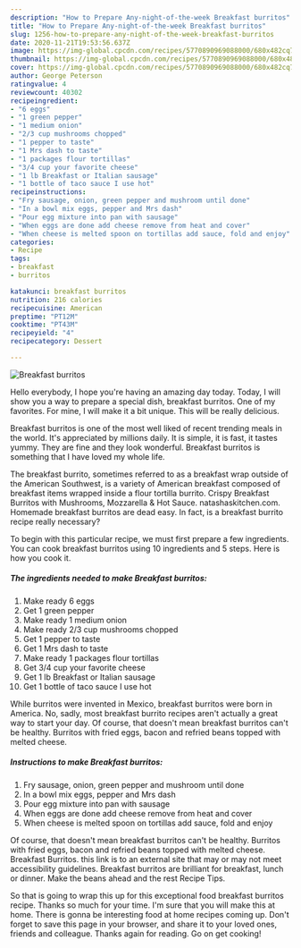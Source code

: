 ```yaml
---
description: "How to Prepare Any-night-of-the-week Breakfast burritos"
title: "How to Prepare Any-night-of-the-week Breakfast burritos"
slug: 1256-how-to-prepare-any-night-of-the-week-breakfast-burritos
date: 2020-11-21T19:53:56.637Z
image: https://img-global.cpcdn.com/recipes/5770890969088000/680x482cq70/breakfast-burritos-recipe-main-photo.jpg
thumbnail: https://img-global.cpcdn.com/recipes/5770890969088000/680x482cq70/breakfast-burritos-recipe-main-photo.jpg
cover: https://img-global.cpcdn.com/recipes/5770890969088000/680x482cq70/breakfast-burritos-recipe-main-photo.jpg
author: George Peterson
ratingvalue: 4
reviewcount: 40302
recipeingredient:
- "6 eggs"
- "1 green pepper"
- "1 medium onion"
- "2/3 cup mushrooms chopped"
- "1 pepper to taste"
- "1 Mrs dash to taste"
- "1 packages flour tortillas"
- "3/4 cup your favorite cheese"
- "1 lb Breakfast or Italian sausage"
- "1 bottle of taco sauce I use hot"
recipeinstructions:
- "Fry sausage, onion, green pepper and mushroom until done"
- "In a bowl mix eggs, pepper and Mrs dash"
- "Pour egg mixture into pan with sausage"
- "When eggs are done add cheese remove from heat and cover"
- "When cheese is melted spoon on tortillas add sauce, fold and enjoy"
categories:
- Recipe
tags:
- breakfast
- burritos

katakunci: breakfast burritos 
nutrition: 216 calories
recipecuisine: American
preptime: "PT12M"
cooktime: "PT43M"
recipeyield: "4"
recipecategory: Dessert

---
```



![Breakfast burritos](https://img-global.cpcdn.com/recipes/5770890969088000/680x482cq70/breakfast-burritos-recipe-main-photo.jpg)

Hello everybody, I hope you're having an amazing day today. Today, I will show you a way to prepare a special dish, breakfast burritos. One of my favorites. For mine, I will make it a bit unique. This will be really delicious.

Breakfast burritos is one of the most well liked of recent trending meals in the world. It's appreciated by millions daily. It is simple, it is fast, it tastes yummy. They are fine and they look wonderful. Breakfast burritos is something that I have loved my whole life.

The breakfast burrito, sometimes referred to as a breakfast wrap outside of the American Southwest, is a variety of American breakfast composed of breakfast items wrapped inside a flour tortilla burrito. Crispy Breakfast Burritos with Mushrooms, Mozzarella &amp; Hot Sauce. natashaskitchen.com. Homemade breakfast burritos are dead easy. In fact, is a breakfast burrito recipe really necessary?


To begin with this particular recipe, we must first prepare a few ingredients. You can cook breakfast burritos using 10 ingredients and 5 steps. Here is how you cook it.

<!--inarticleads1-->

##### The ingredients needed to make Breakfast burritos:

1. Make ready 6 eggs
1. Get 1 green pepper
1. Make ready 1 medium onion
1. Make ready 2/3 cup mushrooms chopped
1. Get 1 pepper to taste
1. Get 1 Mrs dash to taste
1. Make ready 1 packages flour tortillas
1. Get 3/4 cup your favorite cheese
1. Get 1 lb Breakfast or Italian sausage
1. Get 1 bottle of taco sauce I use hot


While burritos were invented in Mexico, breakfast burritos were born in America. No, sadly, most breakfast burrito recipes aren&#39;t actually a great way to start your day. Of course, that doesn&#39;t mean breakfast burritos can&#39;t be healthy. Burritos with fried eggs, bacon and refried beans topped with melted cheese. 

<!--inarticleads2-->

##### Instructions to make Breakfast burritos:

1. Fry sausage, onion, green pepper and mushroom until done
1. In a bowl mix eggs, pepper and Mrs dash
1. Pour egg mixture into pan with sausage
1. When eggs are done add cheese remove from heat and cover
1. When cheese is melted spoon on tortillas add sauce, fold and enjoy


Of course, that doesn&#39;t mean breakfast burritos can&#39;t be healthy. Burritos with fried eggs, bacon and refried beans topped with melted cheese. Breakfast Burritos. this link is to an external site that may or may not meet accessibility guidelines. Breakfast burritos are brilliant for breakfast, lunch or dinner. Make the beans ahead and the rest Recipe Tips. 

So that is going to wrap this up for this exceptional food breakfast burritos recipe. Thanks so much for your time. I'm sure that you will make this at home. There is gonna be interesting food at home recipes coming up. Don't forget to save this page in your browser, and share it to your loved ones, friends and colleague. Thanks again for reading. Go on get cooking!
